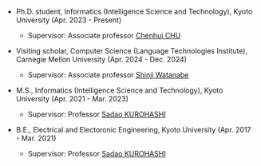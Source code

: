 
- Ph.D. student, Informatics (Intelligence Science and Technology), Kyoto University (Apr. 2023 - Present)
    - Supervisor: Associate professor [Chenhui CHU](https://scholar.google.com/citations?user=6ef0qbgAAAAJ)

- Visiting scholar, Computer Science (Language Technologies Institute), Carnegie Mellon University (Apr. 2024 - Dec. 2024)
    - Supervisor: Associate professor [Shinji Watanabe](https://sites.google.com/view/shinjiwatanabe)

- M.S., Informatics (Intelligence Science and Technology), Kyoto University (Apr. 2021 - Mar. 2023)
    - Supervisor: Professor [Sadao KUROHASHI](https://nlp.ist.i.kyoto-u.ac.jp/member/kuro/)

- B.E., Electrical and Electoronic Engineering, Kyoto University (Apr. 2017 - Mar. 2021)
    - Supervisor: Professor [Sadao KUROHASHI](https://nlp.ist.i.kyoto-u.ac.jp/member/kuro/)
